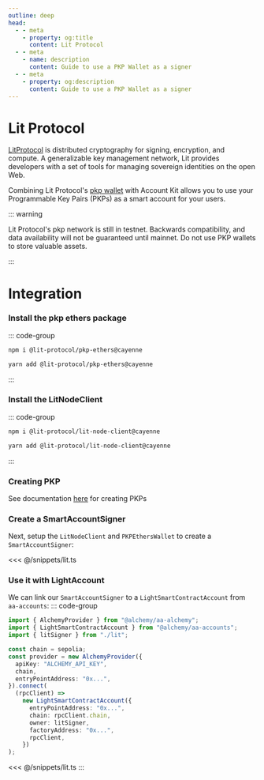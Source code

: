 ```yaml
---
outline: deep
head:
  - - meta
    - property: og:title
      content: Lit Protocol
  - - meta
    - name: description
      content: Guide to use a PKP Wallet as a signer
  - - meta
    - property: og:description
      content: Guide to use a PKP Wallet as a signer
---
```


# Lit Protocol

[LitProtocol](https://litprotocol.com/) is distributed cryptography for signing, encryption, and compute. A generalizable key management network, Lit provides developers with a set of tools for managing sovereign identities on the open Web.

Combining Lit Protocol's [pkp wallet](https://www.npmjs.com/package/@lit-protocol/pkp-ethers) with Account Kit allows you to use your Programmable Key Pairs (PKPs) as a smart account for your users.

::: warning

Lit Protocol's pkp network is still in testnet. Backwards compatibility, and data availability will not be guaranteed until mainnet. Do not use PKP wallets to store valuable assets.

:::

# Integration

### Install the pkp ethers package

::: code-group

```bash [npm]
npm i @lit-protocol/pkp-ethers@cayenne
```

```bash [yarn]
yarn add @lit-protocol/pkp-ethers@cayenne
```

:::

### Install the LitNodeClient

::: code-group

```bash [npm]
npm i @lit-protocol/lit-node-client@cayenne
```

```bash [yarn]
yarn add @lit-protocol/lit-node-client@cayenne
```

:::

### Creating PKP

See documentation [here](https://developer.litprotocol.com/v2/pkp/intro) for creating PKPs

### Create a SmartAccountSigner

Next, setup the `LitNodeClient` and `PKPEthersWallet` to create a `SmartAccountSigner`:

<<< @/snippets/lit.ts

### Use it with LightAccount

We can link our `SmartAccountSigner` to a `LightSmartContractAccount` from `aa-accounts`:
::: code-group

```ts [example.ts]
import { AlchemyProvider } from "@alchemy/aa-alchemy";
import { LightSmartContractAccount } from "@alchemy/aa-accounts";
import { litSigner } from "./lit";

const chain = sepolia;
const provider = new AlchemyProvider({
  apiKey: "ALCHEMY_API_KEY",
  chain,
  entryPointAddress: "0x...",
}).connect(
  (rpcClient) =>
    new LightSmartContractAccount({
      entryPointAddress: "0x...",
      chain: rpcClient.chain,
      owner: litSigner,
      factoryAddress: "0x...",
      rpcClient,
    })
);
```

<<< @/snippets/lit.ts
:::
